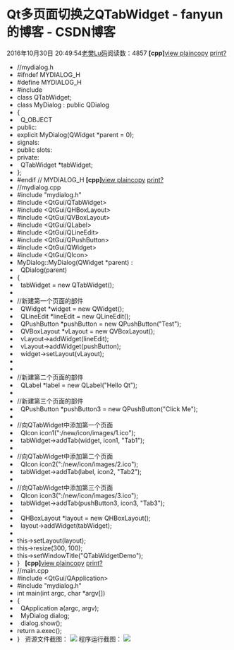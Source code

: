# Qt多页面切换之QTabWidget - fanyun的博客 - CSDN博客
2016年10月30日 20:49:54[老樊Lu码](https://me.csdn.net/fanyun_01)阅读数：4857
**[cpp]**[view
 plain](http://blog.csdn.net/qiurisuixiang/article/details/6916603#)[copy](http://blog.csdn.net/qiurisuixiang/article/details/6916603#)
[print](http://blog.csdn.net/qiurisuixiang/article/details/6916603#)[?](http://blog.csdn.net/qiurisuixiang/article/details/6916603#)
- //mydialog.h
- #ifndef MYDIALOG_H
- #define MYDIALOG_H
- #include <QDialog>
- class QTabWidget;  
- class MyDialog : public QDialog  
- {  
-   Q_OBJECT  
- public:  
- explicit MyDialog(QWidget *parent = 0);  
- signals:  
- public slots:  
- private:  
-   QTabWidget *tabWidget;  
- };  
- #endif // MYDIALOG_H
**[cpp]**[view
 plain](http://blog.csdn.net/qiurisuixiang/article/details/6916603#)[copy](http://blog.csdn.net/qiurisuixiang/article/details/6916603#)
[print](http://blog.csdn.net/qiurisuixiang/article/details/6916603#)[?](http://blog.csdn.net/qiurisuixiang/article/details/6916603#)
- //mydialog.cpp
- #include "mydialog.h"
- #include <QtGui/QTabWidget>
- #include <QtGui/QHBoxLayout>
- #include <QtGui/QVBoxLayout>
- #include <QtGui/QLabel>
- #include <QtGui/QLineEdit>
- #include <QtGui/QPushButton>
- #include <QtGui/QWidget>
- #include <QtGui/QIcon>
- MyDialog::MyDialog(QWidget *parent) :  
-   QDialog(parent)  
- {  
-   tabWidget = new QTabWidget();  
- 
- //新建第一个页面的部件
-   QWidget *widget = new QWidget();  
-   QLineEdit *lineEdit = new QLineEdit();  
-   QPushButton *pushButton = new QPushButton("Test");  
-   QVBoxLayout *vLayout = new QVBoxLayout();  
-   vLayout->addWidget(lineEdit);  
-   vLayout->addWidget(pushButton);  
-   widget->setLayout(vLayout);  
- 
- 
- //新建第二个页面的部件
-   QLabel *label = new QLabel("Hello Qt");  
- 
- //新建第三个页面的部件
-   QPushButton *pushButton3 = new QPushButton("Click Me");  
- 
- //向QTabWidget中添加第一个页面
-   QIcon icon1(":/new/icon/images/1.ico");  
-   tabWidget->addTab(widget, icon1, "Tab1");  
- 
- //向QTabWidget中添加第二个页面
-   QIcon icon2(":/new/icon/images/2.ico");  
-   tabWidget->addTab(label, icon2, "Tab2");  
- 
- //向QTabWidget中添加第三个页面
-   QIcon icon3(":/new/icon/images/3.ico");  
-   tabWidget->addTab(pushButton3, icon3, "Tab3");  
- 
-   QHBoxLayout *layout = new QHBoxLayout();  
-   layout->addWidget(tabWidget);  
- 
- this->setLayout(layout);  
- this->resize(300, 100);  
- this->setWindowTitle("QTabWidgetDemo");  
- }  
**[cpp]**[view
 plain](http://blog.csdn.net/qiurisuixiang/article/details/6916603#)[copy](http://blog.csdn.net/qiurisuixiang/article/details/6916603#)
[print](http://blog.csdn.net/qiurisuixiang/article/details/6916603#)[?](http://blog.csdn.net/qiurisuixiang/article/details/6916603#)
- //main.cpp
- #include <QtGui/QApplication>
- #include "mydialog.h"
- int main(int argc, char *argv[])  
- {  
-   QApplication a(argc, argv);  
-   MyDialog dialog;  
-   dialog.show();  
- return a.exec();  
- }  
资源文件截图：
![](http://hi.csdn.net/attachment/201110/29/0_1319862253sAd8.gif)
程序运行截图：
![](http://hi.csdn.net/attachment/201110/29/0_13198623349RbM.gif)
